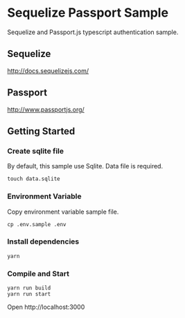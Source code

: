 # Sequelize Passport Sample

Sequelize and Passport.js typescript authentication sample.


## Sequelize
 
http://docs.sequelizejs.com/

## Passport

http://www.passportjs.org/

## Getting Started

### Create sqlite file

By default, this sample use Sqlite. Data file is required.

```
touch data.sqlite
```

### Environment Variable

Copy environment variable sample file.

```
cp .env.sample .env
```

### Install dependencies

```
yarn
```

### Compile and Start
 
```
yarn run build
yarn run start
```

Open http://localhost:3000